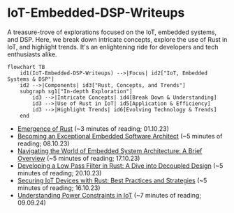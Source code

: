 # IoT-Embedded-DSP-Writeups
A treasure-trove of explorations focused on the IoT, embedded systems, and DSP. Here, we break down intricate concepts, explore the use of Rust in IoT, and highlight trends. It's an enlightening ride for developers and tech enthusiasts alike.

```mermaid
flowchart TB
    id1(IoT-Embedded-DSP-Writeups) -->|Focus| id2["IoT, Embedded Systems & DSP"]
    id2 -->|Components| id3["Rust, Concepts, and Trends"]
    subgraph sg1["In-depth Exploration"]
        id3 -->|Intricate Concepts| id4[Break Down & Understanding]
        id3 -->|Use of Rust in IoT| id5[Application & Efficiency]
        id3 -->|Highlight Trends| id6[Evolving Technology & Trends]
    end
```

* [Emergence of Rust](EmergenceOfRust.md) (~3 minutes of reading; 01.10.23)
* [Becoming an Exceptional Embedded Software Architect](BecomingAnExceptionalEmbeddedSoftwareArchitect.md) (~5 minutes of reading; 08.10.23)
* [Navigating the World of Embedded System Architecture: A Brief Overview](NavigatingTheWorldOfEmbeddedSystemArchitecture.md) (~5 minutes of reading; 17.10.23)
* [Developing a Low Pass Filter in Rust: A Dive into Decoupled Design](DevelopingLowPassFilterInRust.md) (~5 minutes of reading; 20.10.23)
* [Securing IoT Devices with Rust: Best Practices and Strategies](SecuringIotDevicesWithRust.md) (~5 minutes of reading; 16.10.23)
* [Understanding Power Constraints in IoT](UnderstandingPowerConstraintsInIot.md) (~7 minutes of reading; 09.09.24)
